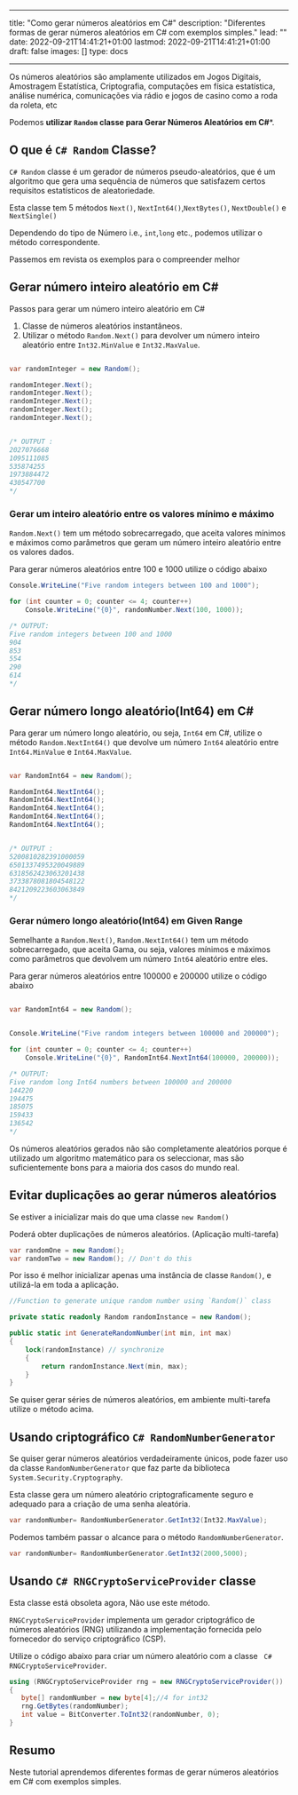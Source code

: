 
---
title: "Como gerar números aleatórios em C#"
description: "Diferentes formas de gerar números aleatórios em C# com exemplos simples."
lead: ""
date: 2022-09-21T14:41:21+01:00
lastmod: 2022-09-21T14:41:21+01:00
draft: false
images: []
type: docs

---


Os números aleatórios são amplamente utilizados em Jogos Digitais, Amostragem Estatística, Criptografia, computações em física estatística, análise numérica, comunicações via rádio e jogos de casino como a roda da roleta, etc 

Podemos **utilizar `Random` classe para Gerar Números Aleatórios em C#***.

## O que é `C# Random` Classe?

`C# Random` classe é um gerador de números pseudo-aleatórios, que é um algoritmo que gera uma sequência de números que satisfazem certos requisitos estatísticos de aleatoriedade.

Esta classe tem 5 métodos `Next()`, `NextInt64()`,`NextBytes()`, `NextDouble()` e `NextSingle()` 

Dependendo do tipo de Número i.e., `int`,`long` etc., podemos utilizar o método correspondente.

Passemos em revista os exemplos para o compreender melhor 

## Gerar número inteiro aleatório em C# 

Passos para gerar um número inteiro aleatório em C# 

1. Classe de números aleatórios instantâneos.
2. Utilizar o método `Random.Next()` para devolver um número inteiro aleatório entre `Int32.MinValue` e `Int32.MaxValue`.

```csharp

var randomInteger = new Random();

randomInteger.Next();
randomInteger.Next();
randomInteger.Next();
randomInteger.Next();
randomInteger.Next(); 


/* OUTPUT : 
2027076668
1095111085
535874255
1973884472
430547700
*/
```

### Gerar um inteiro aleatório entre os valores mínimo e máximo

`Random.Next()` tem um método sobrecarregado, que aceita valores mínimos e máximos como parâmetros que geram um número inteiro aleatório entre os valores dados.

Para gerar números aleatórios entre 100 e 1000 utilize o código abaixo

```csharp
Console.WriteLine("Five random integers between 100 and 1000");

for (int counter = 0; counter <= 4; counter++)
    Console.WriteLine("{0}", randomNumber.Next(100, 1000));

/* OUTPUT:
Five random integers between 100 and 1000
904
853
554
290
614
*/
```

## Gerar número longo aleatório(Int64) em C# 

Para gerar um número longo aleatório, ou seja, `Int64` em C#, utilize o método `Random.NextInt64()` que devolve um número `Int64` aleatório entre `Int64.MinValue` e `Int64.MaxValue`.

```csharp

var RandomInt64 = new Random();

RandomInt64.NextInt64();
RandomInt64.NextInt64();
RandomInt64.NextInt64();
RandomInt64.NextInt64();
RandomInt64.NextInt64(); 


/* OUTPUT : 
5200810282391000059
6501337495320049889
6318562423063201438
3733878081804548122
8421209223603063849
*/
```

### Gerar número longo aleatório(Int64) em Given Range

Semelhante a `Random.Next()`, `Random.NextInt64()` tem um método sobrecarregado, que aceita Gama, ou seja, valores mínimos e máximos como parâmetros que devolvem um número `Int64` aleatório entre eles.

Para gerar números aleatórios entre 100000 e 200000 utilize o código abaixo

```csharp

var RandomInt64 = new Random();


Console.WriteLine("Five random integers between 100000 and 200000");

for (int counter = 0; counter <= 4; counter++)
    Console.WriteLine("{0}", RandomInt64.NextInt64(100000, 200000));

/* OUTPUT:
Five random long Int64 numbers between 100000 and 200000
144220
194475
185075
159433
136542
*/
```

Os números aleatórios gerados não são completamente aleatórios porque é utilizado um algoritmo matemático para os seleccionar, mas são suficientemente bons para a maioria dos casos do mundo real.

## Evitar duplicações ao gerar números aleatórios

Se estiver a inicializar mais do que uma classe `new Random()` 

Poderá obter duplicações de números aleatórios. (Aplicação multi-tarefa)

```csharp
var randomOne = new Random();
var randomTwo = new Random(); // Don't do this
```

Por isso é melhor inicializar apenas uma instância de classe `Random()`, e utilizá-la em toda a aplicação.

```csharp
//Function to generate unique random number using `Random()` class

private static readonly Random randomInstance = new Random();

public static int GenerateRandomNumber(int min, int max)
{
    lock(randomInstance) // synchronize
    {
        return randomInstance.Next(min, max);
    }
}
```
Se quiser gerar séries de números aleatórios, em ambiente multi-tarefa utilize o método acima.

## Usando criptográfico `C# RandomNumberGenerator`

Se quiser gerar números aleatórios verdadeiramente únicos, pode fazer uso da classe `RandomNumberGenerator` que faz parte da biblioteca `System.Security.Cryptography`.

Esta classe gera um número aleatório criptograficamente seguro e adequado para a criação de uma senha aleatória.

```csharp
var randomNumber= RandomNumberGenerator.GetInt32(Int32.MaxValue);

```

Podemos também passar o alcance para o método `RandomNumberGenerator`.

```csharp
var randomNumber= RandomNumberGenerator.GetInt32(2000,5000);

```

## Usando `C# RNGCryptoServiceProvider` classe

Esta classe está obsoleta agora, Não use este método.

`RNGCryptoServiceProvider` implementa um gerador criptográfico de números aleatórios (RNG) utilizando a implementação fornecida pelo fornecedor do serviço criptográfico (CSP).

Utilize o código abaixo para criar um número aleatório com a classe ` C# RNGCryptoServiceProvider`.

```csharp
using (RNGCryptoServiceProvider rng = new RNGCryptoServiceProvider())
{
   byte[] randomNumber = new byte[4];//4 for int32
   rng.GetBytes(randomNumber);
   int value = BitConverter.ToInt32(randomNumber, 0);
}
```

## Resumo

Neste tutorial aprendemos diferentes formas de gerar números aleatórios em C# com exemplos simples.


















